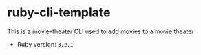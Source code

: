 # ruby-cli-template

This is a movie-theater CLI used to add movies to a movie theater
- Ruby version: `3.2.1`
